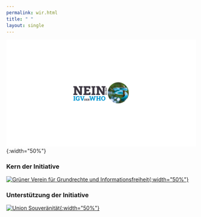```yaml
---
permalink: wir.html
title: " "
layout: single
---
```


![Nein zu den IGV der WHO](/assets/images/Nein-zu-den-IGV-der-WHO.png){:width="50%"}

### Kern der Initiative

[![Grüner Verein für Grundrechte und Informationsfreiheit](/assets/images/2023-05-18-GGI-logo.svg){:width="50%"}](https://ggi-initiative.at/)

### Unterstützung der Initiative

[![Union Souveränität](/assets/images/2023-05-18-Souveraenitaet.svg){:width="50%"}](https://souveraenitaet.org)

